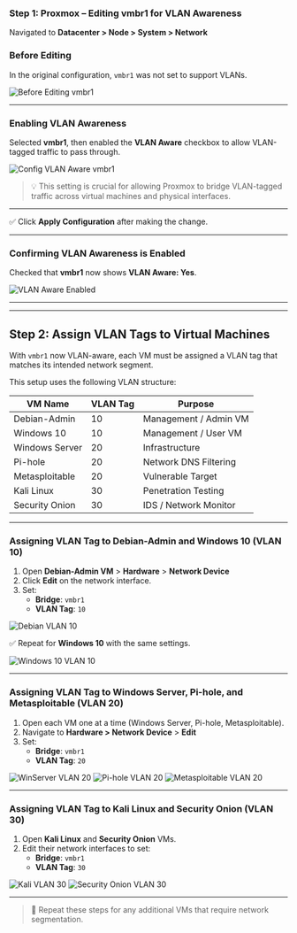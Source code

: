 ### Step 1: Proxmox – Editing vmbr1 for VLAN Awareness
Navigated to **Datacenter > Node > System > Network**

### Before Editing
In the original configuration, `vmbr1` was not set to support VLANs.

![Before Editing vmbr1](1_before_vmbr1.png)

---

### Enabling VLAN Awareness

Selected **vmbr1**, then enabled the **VLAN Aware** checkbox to allow VLAN-tagged traffic to pass through.

![Config VLAN Aware vmbr1](2_vlan_vmbr1.png)

> 💡 This setting is crucial for allowing Proxmox to bridge VLAN-tagged traffic across virtual machines and physical interfaces.
---
✅ Click **Apply Configuration** after making the change.

---
### Confirming VLAN Awareness is Enabled

Checked that **vmbr1** now shows **VLAN Aware: Yes**.

![VLAN Aware Enabled](3_vlan_aware_enabled_vmbr1.png)

---
---

## Step 2: Assign VLAN Tags to Virtual Machines

With `vmbr1` now VLAN-aware, each VM must be assigned a VLAN tag that matches its intended network segment.

This setup uses the following VLAN structure:

| VM Name         | VLAN Tag | Purpose              |
|------------------|----------|-----------------------|
| Debian-Admin     | 10       | Management / Admin VM |
| Windows 10       | 10       | Management / User VM  |
| Windows Server   | 20       | Infrastructure        |
| Pi-hole          | 20       | Network DNS Filtering |
| Metasploitable   | 20       | Vulnerable Target     |
| Kali Linux       | 30       | Penetration Testing   |
| Security Onion   | 30       | IDS / Network Monitor |

---

### Assigning VLAN Tag to Debian-Admin and Windows 10 (VLAN 10)

1. Open **Debian-Admin VM** > **Hardware** > **Network Device**
2. Click **Edit** on the network interface.
3. Set:
   - **Bridge**: `vmbr1`
   - **VLAN Tag**: `10`

![Debian VLAN 10](4_debian_vlan10.png)

✅ Repeat for **Windows 10** with the same settings.

![Windows 10 VLAN 10](5_win10_vlan10.png)

---

### Assigning VLAN Tag to Windows Server, Pi-hole, and Metasploitable (VLAN 20)

1. Open each VM one at a time (Windows Server, Pi-hole, Metasploitable).
2. Navigate to **Hardware > Network Device** > **Edit**
3. Set:
   - **Bridge**: `vmbr1`
   - **VLAN Tag**: `20`

![WinServer VLAN 20](6_winserver_vlan20.png)
![Pi-hole VLAN 20](7_pihole_vlan20.png)
![Metasploitable VLAN 20](8_meta_vlan20.png)

---

### Assigning VLAN Tag to Kali Linux and Security Onion (VLAN 30)

1. Open **Kali Linux** and **Security Onion** VMs.
2. Edit their network interfaces to set:
   - **Bridge**: `vmbr1`
   - **VLAN Tag**: `30`

![Kali VLAN 30](9_kali_vlan30.png)
![Security Onion VLAN 30](10_so_vlan30.png)

---

> 🔁 Repeat these steps for any additional VMs that require network segmentation.



